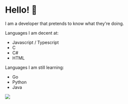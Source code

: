 # Hello! 👋

I am a developer that pretends to know what they're doing.

Languages I am decent at:
- Javascript / Typescript
- C
- C#
- HTML

Languages I am still learning:
- Go
- Python
- Java


<img align="center" src="https://github-readme-stats.vercel.app/api/?username=TmGL&theme=synthwave "/>

